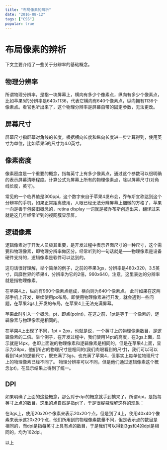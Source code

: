 ```yaml
---
title: "布局像素的辨析"
date: "2016-08-12"
tags: ["CSS"]
popular: true
---
```

# 布局像素的辨析

下文主要介绍了一些关于分辨率的基础概念。

## 物理分辨率

所谓物理分辨率，是指一块屏幕上，横向有多少个像素点，纵向有多少个像素点，比如苹果5的分辨率是640x1136，代表它横向有640个像素点，纵向拥有1136个像素点。看官也听出来了，这个物理分辨率是屏幕自带的固定参数，无法更改。

## 屏幕尺寸

屏幕尺寸指屏幕对角线的长度，根据横向长度和纵向长度进一步计算得到，使用英寸为单位，比如苹果5的尺寸为4.0英寸。

## 像素密度

像素密度是一个重要的概念，指每英寸上有多少像素点，通过这个参数可以很明确的表示屏幕清晰程度。计算公式为屏幕上所有的物理像素点，除以屏幕尺寸(对角线长度，英寸)。

常见的一个临界值是300ppi，这个数字来自于苹果4发布会，乔布斯宣称达到这个分辨率的手机，如果正常距离使用，人眼已经无法分辨屏幕上细微的方格了，苹果一向是善于包装旧概念的，retina display 一词就是被乔布斯创造出来，翻译过来就是这几年经常听到的视网膜显示屏。

## 逻辑像素

逻辑像素对于开发人员极其重要，是开发过程中表示界面尺寸的一种尺寸，这个需要和物理像素，即物理分辨率做区分。经常听到的一句话就是——物理像素是设备硬件支持的，逻辑像素是软件可以达到的。

这句话很好理解，举个简单的例子，之前的苹果3gs，分辨率是480x320，3.5英寸，风靡世界的苹果4，分辨率为它的2倍，960x640。注意，这里表达的分辨率就是指物理像素。

在苹果4上，纵向有960个像素点组成，横向则为640个像素点。
此时如果在这两部手机上开发，继续使用px布局，即使用物理像素进行开发，就会遇到一些问题，在苹果3gs上开发的布局，在苹果4上无法充满屏幕。

苹果此时引入一个概念，pt，即点(point)，在这之前，1pt是等于一个像素的，逻辑像素与物理像素是相同的。

在苹果4上出现了不同，1pt = 2px，也就是说，一个英寸上的物理像素数目，是逻辑像素的二倍。举个例子，在开发过程中，我们使用14pt的高度，在3gs上面，显示就是14px，也即上面说的物理像素和逻辑像素是相同的，但是在苹果4上面，显示为28px，他们所占的物理尺寸是相同的(我们肉眼看到的尺寸)，我们可以可以看到14pt的逻辑尺寸，既充满了3gs，也充满了苹果4，但事实上每单位物理尺寸上的物理像素已经不同了。
物理分辨率可以不同，但是他们通过逻辑像素这个概念(pt)，在显示结果上得到了统一。

## DPI

如果明确了上面的这些概念，那么对于dpi的概念就手到擒来了，所谓dpi，是指每英寸上点的数目，这里的点自然是指pt了，于是很容易理解这样的现象：

在3gs上，使用20x20个像素来表示20x20个点，但是到了4上，使用40x40个像素来表示这20x20个点，他们所用到的物理像素数量不同，但是表示点的数目是相同的，而dpi是指每英寸上具有点的数目，于是我们可以得到3gs和4的dpi是相同的，均为162dpi。

以上